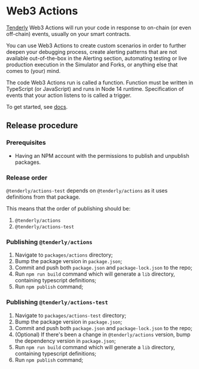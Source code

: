# Web3 Actions

[Tenderly](https://tenderly.co) Web3 Actions will run your code in response to on-chain (or even off-chain) events, usually on your smart contracts.

You can use Web3 Actions to create custom scenarios in order to further deepen your debugging process, create alerting patterns that are not available out-of-the-box in the Alerting section, automating testing or live production execution in the Simulator and Forks, or anything else that comes to (your) mind.

The code Web3 Actions run is called a function. Function must be written in TypeScript (or JavaScript) and runs in Node 14 runtime. Specification of events that your action listens to is called a trigger.

To get started, see [docs](https://docs.tenderly.co/web3-actions/intro-to-web3-actions).

## Release procedure

### Prerequisites
- Having an NPM account with the permissions to publish and unpublish packages.

### Release order
`@tenderly/actions-test` depends on `@tenderly/actions` as it uses definitions from that package.

This means that the order of publishing should be:
1. `@tenderly/actions`
2. `@tenderly/actions-test`

### Publishing `@tenderly/actions`
1. Navigate to `packages/actions` directory;
2. Bump the package version in `package.json`;
3. Commit and push both `package.json` and `package-lock.json` to the repo;
4. Run `npm run build` command which will generate a `lib` directory, containing typescript definitions;
5. Run `npm publish` command;

### Publishing `@tenderly/actions-test`
1. Navigate to `packages/actions-test` directory;
2. Bump the package version in `package.json`;
3. Commit and push both `package.json` and `package-lock.json` to the repo;
4. (Optional) If there's been a change in `@tenderly/actions` version, bump the dependency version in `package.json`;
5. Run `npm run build` command which will generate a `lib` directory, containing typescript definitions;
6. Run `npm publish` command;
